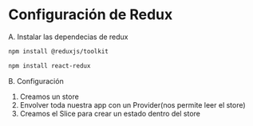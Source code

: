 # Configuración de Redux

A. Instalar las dependecias de redux

```bash
npm install @reduxjs/toolkit

npm install react-redux
```

B. Configuración

1. Creamos un store
2. Envolver toda nuestra app con un Provider(nos permite leer el store)
3. Creamos el Slice para crear un estado dentro del store